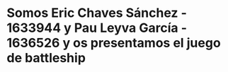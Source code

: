 # Somos Eric Chaves Sánchez - 1633944 y Pau Leyva García - 1636526 y os presentamos el juego de battleship
